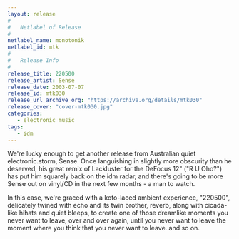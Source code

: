 ```yaml
---
layout: release
#
#   Netlabel of Release
#
netlabel_name: monotonik
netlabel_id: mtk
#
#   Release Info
#
release_title: 220500
release_artist: Sense
release_date: 2003-07-07
release_id: mtk030
release_url_archive_org: "https://archive.org/details/mtk030"
release_cover: "cover-mtk030.jpg"
categories:
   - electronic music
tags:
   - idm
---
```

We're lucky enough to get another release from Australian quiet electronic.storm, Sense. Once languishing in slightly more obscurity than he deserved, his great remix of Lackluster for the DeFocus 12" ("R U Oho?") has put him squarely back on the idm radar, and there's going to be more Sense out on vinyl/CD in the next few months - a man to watch.

In this case, we're graced with a koto-laced ambient experience, "220500", delicately twined with echo and its twin brother, reverb, along with cicada-like hihats and quiet bleeps, to create one of those dreamlike moments you never want to leave, over and over again, until you never want to leave the moment where you think that you never want to leave. and so on.



